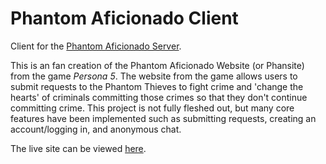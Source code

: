 # Phantom Aficionado Client

Client for the [Phantom Aficionado Server](https://github.com/UnsnugHero/Phan-Server).

This is an fan creation of the Phantom Aficionado Website (or Phansite) from the game <i>Persona 5</i>. The website from the game allows users to submit requests to the Phantom Thieves to fight crime and 'change the hearts' of criminals committing those crimes so that they don't continue committing crime. This project is not fully fleshed out, but many core features have been implemented such as submitting requests, creating an account/logging in, and anonymous chat.

The live site can be viewed [here](https://p5phansite.com).
